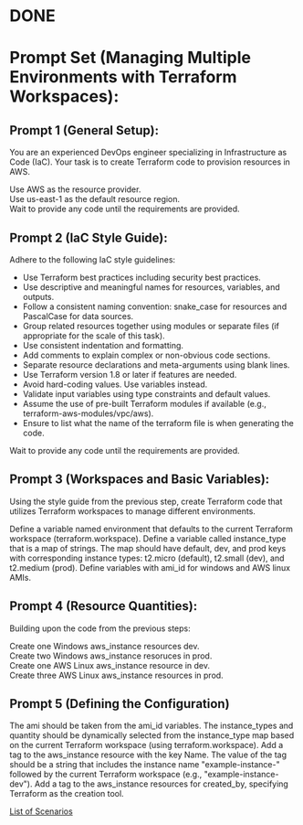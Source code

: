 # DONE
# Prompt Set (Managing Multiple Environments with Terraform Workspaces):

## Prompt 1 (General Setup):

You are an experienced DevOps engineer specializing in Infrastructure as Code (IaC). 
Your task is to create Terraform code to provision resources in AWS.

Use AWS as the resource provider.  
Use us-east-1 as the default resource region.  
Wait to provide any code until the requirements are provided.  

## Prompt 2 (IaC Style Guide):

Adhere to the following IaC style guidelines:

* Use Terraform best practices including security best practices.
* Use descriptive and meaningful names for resources, variables, and outputs.
* Follow a consistent naming convention: snake_case for resources and PascalCase for data sources.
* Group related resources together using modules or separate files (if appropriate for the scale of this task).
* Use consistent indentation and formatting.
* Add comments to explain complex or non-obvious code sections.
* Separate resource declarations and meta-arguments using blank lines.
* Use Terraform version 1.8 or later if features are needed.
* Avoid hard-coding values. Use variables instead.
* Validate input variables using type constraints and default values.
* Assume the use of pre-built Terraform modules if available (e.g., terraform-aws-modules/vpc/aws).
* Ensure to list what the name of the terraform file is when generating the code.

Wait to provide any code until the requirements are provided.

## Prompt 3 (Workspaces and Basic Variables):

Using the style guide from the previous step, create Terraform code that utilizes Terraform workspaces to manage different environments.

Define a variable named environment that defaults to the current Terraform workspace (terraform.workspace).
Define a variable called instance_type that is a map of strings. 
The map should have default, dev, and prod keys with corresponding instance types: t2.micro (default), t2.small (dev), and t2.medium (prod).
Define variables with ami_id for windows and AWS linux AMIs.

## Prompt 4 (Resource Quantities):

Building upon the code from the previous steps:

Create one Windows aws_instance resources dev.  
Create two Windows aws_instance resoruces in prod.  
Create one AWS Linux aws_instance resource in dev.  
Create three AWS Linux aws_instance resources in prod. 

## Prompt 5 (Defining the Configuration)

The ami should be taken from the ami_id variables. The instance_types and quantity should be dynamically selected from the instance_type map based on the current Terraform workspace (using terraform.workspace). Add a tag to the aws_instance resource with the key Name. The value of the tag should be a string that includes the instance name "example-instance-" followed by the current Terraform workspace (e.g., "example-instance-dev").
Add a tag to the aws_instance resources for created_by, specifying Terraform as the creation tool. 

[List of Scenarios](../scenarios.md)
